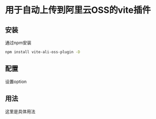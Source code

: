 # 用于自动上传到阿里云OSS的vite插件

## 安装

通过npm安装

```bash
npm install vite-ali-oss-plugin -D
```

## 配置

设置option

## 用法

这里是具体用法
